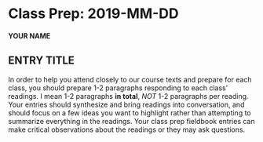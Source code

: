 # Class Prep: 2019-MM-DD

#### YOUR NAME

## ENTRY TITLE

In order to help you attend closely to our course texts and prepare for each class, you should prepare 1-2 paragraphs responding to each class’ readings. I mean 1-2 paragraphs **in total**, *NOT* 1-2 paragraphs per reading. Your entries should synthesize and bring readings into conversation, and should focus on a few ideas you want to highlight rather than attempting to summarize everything in the readings. Your class prep fieldbook entries can make critical observations about the readings or they may ask questions.